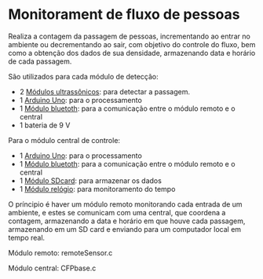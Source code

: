 # Monitorament de fluxo de pessoas

Realiza a contagem da passagem de pessoas, incrementando ao entrar no ambiente ou decrementando ao sair, com objetivo do controle do fluxo, bem como a obtenção dos dados de sua densidade, armazenando data e horário de cada passagem.

São utilizados para cada módulo de detecção:
- 2 [Módulos ultrassônicos](https://images-na.ssl-images-amazon.com/images/I/61dBXHczMuL._SX425_.jpg): para detectar a passagem.
- 1 [Arduino Uno](https://s3-sa-east-1.amazonaws.com/multilogica-files/arduino_uno_r3_4_M.jpg): para o processamento
- 1 [Módulo bluetoth](https://http2.mlstatic.com/modulo-bluetooth-hc-06-rs232-arduino-hc-06-D_NQ_NP_696305-MLB25000728948_082016-F.jpg): para a comunicação entre o módulo remoto e o central
- 1 bateria de 9 V

Para o módulo central de controle:
- 1 [Arduino Uno](https://s3-sa-east-1.amazonaws.com/multilogica-files/arduino_uno_r3_4_M.jpg): para o processamento
- 1 [Módulo bluetoth](https://http2.mlstatic.com/modulo-bluetooth-hc-06-rs232-arduino-hc-06-D_NQ_NP_696305-MLB25000728948_082016-F.jpg): para a comunicação entre o módulo remoto e o central
- 1 [Módulo SDcard](http://lghttp.57222.nexcesscdn.net/803B362/magento/media/catalog/product/cache/1/image/650x/040ec09b1e35df139433887a97daa66f/m/_/m_dulo_sd_card-5.jpg): para armazenar os dados
- 1 [Módulo relógio](https://uploads.filipeflop.com/2014/06/Real_Time_Clock_DS13075.jpg): para monitoramento do tempo

O príncipio é haver um módulo remoto monitorando cada entrada de um ambiente, e estes se comunicam com uma central, que coordena a contagem, armazenando a data e horário em que houve cada passagem, armazenando em um SD card e enviando para um computador local em tempo real.


Módulo remoto: remoteSensor.c

Módulo central: CFPbase.c



